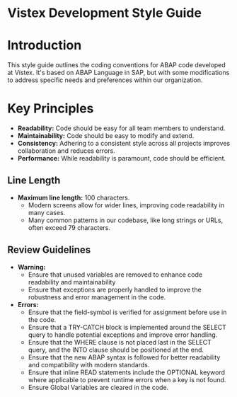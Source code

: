 # Vistex Development Style Guide

# Introduction
This style guide outlines the coding conventions for ABAP code developed at Vistex.
It's based on ABAP Language in SAP, but with some modifications to address specific needs and preferences within our organization.

# Key Principles
* **Readability:** Code should be easy for all team members to understand.
* **Maintainability:** Code should be easy to modify and extend.
* **Consistency:** Adhering to a consistent style across all projects improves   collaboration and reduces errors.
* **Performance:** While readability is paramount, code should be efficient.

## Line Length
* **Maximum line length:** 100 characters.
    * Modern screens allow for wider lines, improving code readability in many cases.
    * Many common patterns in our codebase, like long strings or URLs, often exceed 79 characters.

## Review Guidelines
* **Warning:**
    * Ensure that unused variables are removed to enhance code readability and maintainability
    * Ensure that exceptions are properly handled to improve the robustness and error management in the code.
* **Errors:**
    * Ensure that the field-symbol is verified for assignment before use in the code.
    * Ensure that a TRY-CATCH block is implemented around the SELECT query to handle potential exceptions and improve error handling.
    * Ensure that the WHERE clause is not placed last in the SELECT query, and the INTO clause should be positioned at the end.
    * Ensure that the new ABAP syntax is followed for better readability and compatibility with modern standards.
    * Ensure that inline READ statements include the OPTIONAL keyword where applicable to prevent runtime errors when a key is not found.
    * Ensure Global Variables are cleared in the code.

  
